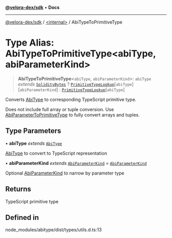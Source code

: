 [**@velora-dex/sdk**](../../README.md) • **Docs**

***

[@velora-dex/sdk](../../globals.md) / [\<internal\>](../README.md) / AbiTypeToPrimitiveType

# Type Alias: AbiTypeToPrimitiveType\<abiType, abiParameterKind\>

> **AbiTypeToPrimitiveType**\<`abiType`, `abiParameterKind`\>: `abiType` *extends* [`SolidityBytes`](SolidityBytes.md) ? [`PrimitiveTypeLookup`](../interfaces/PrimitiveTypeLookup.md)\[`abiType`\]\[`abiParameterKind`\] : [`PrimitiveTypeLookup`](../interfaces/PrimitiveTypeLookup.md)\[`abiType`\]

Converts [AbiType](AbiType.md) to corresponding TypeScript primitive type.

Does not include full array or tuple conversion. Use [AbiParameterToPrimitiveType](AbiParameterToPrimitiveType.md) to fully convert arrays and tuples.

## Type Parameters

• **abiType** *extends* [`AbiType`](AbiType.md)

[AbiType](AbiType.md) to convert to TypeScript representation

• **abiParameterKind** *extends* [`AbiParameterKind`](AbiParameterKind.md) = [`AbiParameterKind`](AbiParameterKind.md)

Optional [AbiParameterKind](AbiParameterKind.md) to narrow by parameter type

## Returns

TypeScript primitive type

## Defined in

node\_modules/abitype/dist/types/utils.d.ts:13
